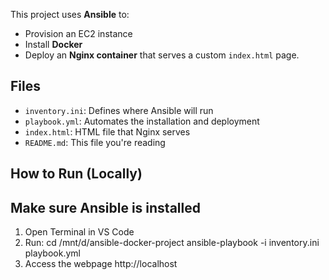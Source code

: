 

This project uses **Ansible** to:
- Provision an EC2 instance 
- Install **Docker**
- Deploy an **Nginx container** that serves a custom `index.html` page.

## Files
- `inventory.ini`: Defines where Ansible will run
- `playbook.yml`: Automates the installation and deployment
- `index.html`: HTML file that Nginx serves
- `README.md`: This file you're reading

## How to Run (Locally)
## Make sure Ansible is installed
1. Open Terminal in VS Code
2. Run:
cd /mnt/d/ansible-docker-project
ansible-playbook -i inventory.ini playbook.yml
3. Access the webpage
http://localhost